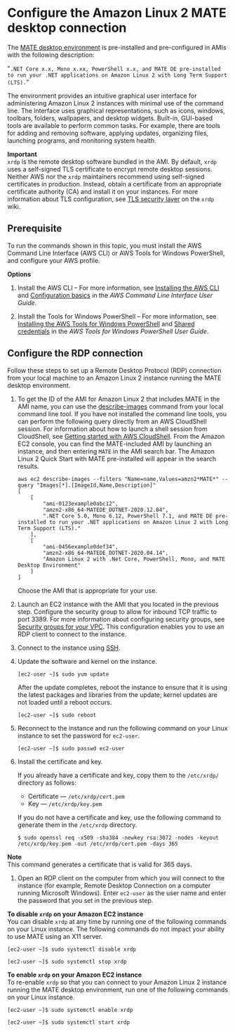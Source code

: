 # Configure the Amazon Linux 2 MATE desktop connection<a name="amazon-linux-ami-mate"></a>

The [MATE desktop environment](https://mate-desktop.org/) is pre\-installed and pre\-configured in AMIs with the following description:

"`.NET Core x.x, Mono x.xx, PowerShell x.x, and MATE DE pre-installed to run your .NET applications on Amazon Linux 2 with Long Term Support (LTS).`"

The environment provides an intuitive graphical user interface for administering Amazon Linux 2 instances with minimal use of the command line\. The interface uses graphical representations, such as icons, windows, toolbars, folders, wallpapers, and desktop widgets\. Built\-in, GUI\-based tools are available to perform common tasks\. For example, there are tools for adding and removing software, applying updates, organizing files, launching programs, and monitoring system health\.

**Important**  
`xrdp` is the remote desktop software bundled in the AMI\. By default, `xrdp` uses a self\-signed TLS certificate to encrypt remote desktop sessions\. Neither AWS nor the `xrdp` maintainers recommend using self\-signed certificates in production\. Instead, obtain a certificate from an appropriate certificate authority \(CA\) and install it on your instances\. For more information about TLS configuration, see [TLS security layer](https://github.com/neutrinolabs/xrdp/wiki/TLS-security-layer) on the `xrdp` wiki\.

## Prerequisite<a name="al2-mate-configure-prerequisite"></a>

To run the commands shown in this topic, you must install the AWS Command Line Interface \(AWS CLI\) or AWS Tools for Windows PowerShell, and configure your AWS profile\.

**Options**

1. Install the AWS CLI – For more information, see [Installing the AWS CLI](https://docs.aws.amazon.com/cli/latest/userguide/cli-chap-getting-set-up.html) and [Configuration basics](https://docs.aws.amazon.com/cli/latest/userguide/cli-configure-quickstart.html) in the *AWS Command Line Interface User Guide*\.

1. Install the Tools for Windows PowerShell – For more information, see [Installing the AWS Tools for Windows PowerShell](https://docs.aws.amazon.com/powershell/latest/userguide/pstools-getting-set-up.html) and [Shared credentials](https://docs.aws.amazon.com/powershell/latest/userguide/shared-credentials-in-aws-powershell.html) in the *AWS Tools for Windows PowerShell User Guide*\.

## Configure the RDP connection<a name="al2-mate-configure-connection"></a>

Follow these steps to set up a Remote Desktop Protocol \(RDP\) connection from your local machine to an Amazon Linux 2 instance running the MATE desktop environment\.

1. To get the ID of the AMI for Amazon Linux 2 that includes MATE in the AMI name, you can use the [describe\-images](https://awscli.amazonaws.com/v2/documentation/api/latest/reference/ec2/describe-images.html) command from your local command line tool\. If you have not installed the command line tools, you can perform the following query directly from an AWS CloudShell session\. For information about how to launch a shell session from CloudShell, see [Getting started with AWS CloudShell](https://docs.aws.amazon.com/cloudshell/latest/userguide/getting-started.html)\. From the Amazon EC2 console, you can find the MATE\-included AMI by launching an instance, and then entering `MATE` in the AMI search bar\. The Amazon Linux 2 Quick Start with MATE pre\-installed will appear in the search results\.

   ```
   aws ec2 describe-images --filters "Name=name,Values=amzn2*MATE*" --query "Images[*].[ImageId,Name,Description]"
   [
       [
           "ami-0123example0abc12",
           "amzn2-x86_64-MATEDE_DOTNET-2020.12.04",
           ".NET Core 5.0, Mono 6.12, PowerShell 7.1, and MATE DE pre-installed to run your .NET applications on Amazon Linux 2 with Long Term Support (LTS)."
       ],
       [
           "ami-0456example0def34",
           "amzn2-x86_64-MATEDE_DOTNET-2020.04.14",
           "Amazon Linux 2 with .Net Core, PowerShell, Mono, and MATE Desktop Environment"
       ]
   ]
   ```

   Choose the AMI that is appropriate for your use\.

1. Launch an EC2 instance with the AMI that you located in the previous step\. Configure the security group to allow for inbound TCP traffic to port 3389\. For more information about configuring security groups, see [Security groups for your VPC](https://docs.aws.amazon.com/vpc/latest/userguide/VPC_SecurityGroups.html)\. This configuration enables you to use an RDP client to connect to the instance\.

1. Connect to the instance using [SSH](https://docs.aws.amazon.com/AWSEC2/latest/UserGuide/AccessingInstancesLinux.html)\.

1. Update the software and kernel on the instance\.

   ```
   [ec2-user ~]$ sudo yum update
   ```

   After the update completes, reboot the instance to ensure that it is using the latest packages and libraries from the update; kernel updates are not loaded until a reboot occurs\.

   ```
   [ec2-user ~]$ sudo reboot
   ```

1. Reconnect to the instance and run the following command on your Linux instance to set the password for `ec2-user`\.

   ```
   [ec2-user ~]$ sudo passwd ec2-user
   ```

1. Install the certificate and key\.

   If you already have a certificate and key, copy them to the `/etc/xrdp/` directory as follows:
   + Certificate — `/etc/xrdp/cert.pem`
   + Key — `/etc/xrdp/key.pem`

   If you do not have a certificate and key, use the following command to generate them in the `/etc/xrdp` directory\.

   ```
   $ sudo openssl req -x509 -sha384 -newkey rsa:3072 -nodes -keyout /etc/xrdp/key.pem -out /etc/xrdp/cert.pem -days 365
   ```
**Note**  
This command generates a certificate that is valid for 365 days\.

1. Open an RDP client on the computer from which you will connect to the instance \(for example, Remote Desktop Connection on a computer running Microsoft Windows\)\. Enter `ec2-user` as the user name and enter the password that you set in the previous step\.

**To disable `xrdp` on your Amazon EC2 instance**  
You can disable `xrdp` at any time by running one of the following commands on your Linux instance\. The following commands do not impact your ability to use MATE using an X11 server\.

```
[ec2-user ~]$ sudo systemctl disable xrdp
```

```
[ec2-user ~]$ sudo systemctl stop xrdp
```

**To enable `xrdp` on your Amazon EC2 instance**  
To re\-enable `xrdp` so that you can connect to your Amazon Linux 2 instance running the MATE desktop environment, run one of the following commands on your Linux instance\.

```
[ec2-user ~]$ sudo systemctl enable xrdp
```

```
[ec2-user ~]$ sudo systemctl start xrdp
```